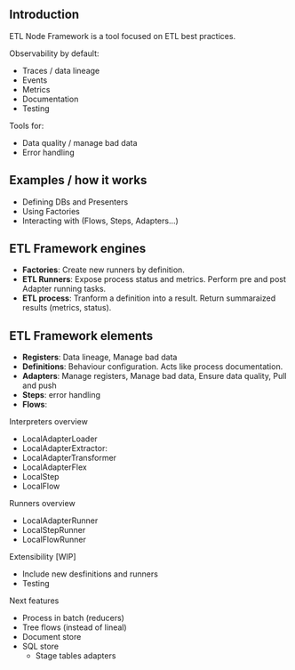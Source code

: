 ## Introduction
ETL Node Framework is a tool focused on ETL best practices.

Observability by default:
- Traces / data lineage
- Events
- Metrics
- Documentation
- Testing

Tools for:
- Data quality / manage bad data
- Error handling

## Examples / how it works
- Defining DBs and Presenters
- Using Factories
- Interacting with (Flows, Steps, Adapters...)

## ETL Framework engines

- **Factories**: Create new runners by definition.
- **ETL Runners**: Expose process status and metrics. Perform pre and post Adapter running tasks.
- **ETL process**: Tranform a definition into a result. Return summaraized results (metrics, status).

## ETL Framework elements

- **Registers**: Data lineage, Manage bad data
- **Definitions**: Behaviour configuration. Acts like process documentation.
- **Adapters**: Manage registers, Manage bad data, Ensure data quality, Pull and push
- **Steps**: error handling
- **Flows**:

Interpreters overview

- LocalAdapterLoader
- LocalAdapterExtractor: 
- LocalAdapterTransformer
- LocalAdapterFlex
- LocalStep
- LocalFlow

Runners overview
- LocalAdapterRunner
- LocalStepRunner
- LocalFlowRunner



Extensibility [WIP]
- Include new desfinitions and runners
- Testing

Next features
- Process in batch (reducers)
- Tree flows (instead of lineal)
- Document store
- SQL store
    - Stage tables adapters

